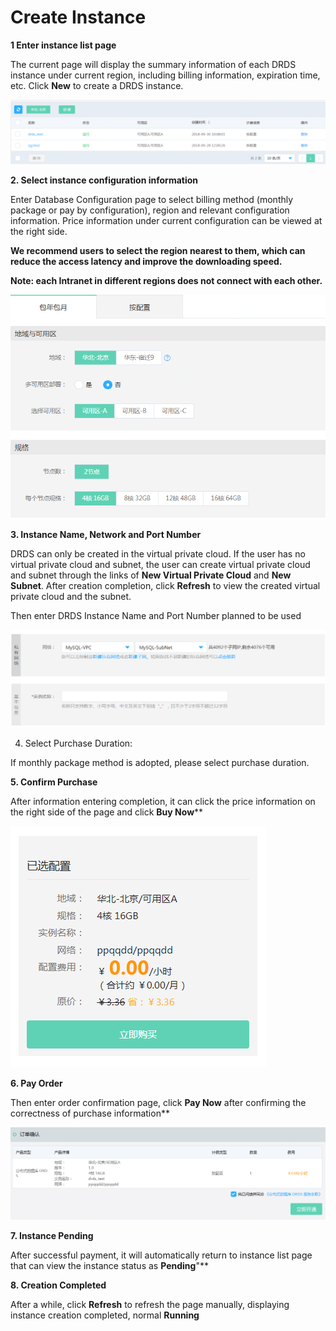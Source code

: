 # Create Instance

**1 Enter instance list page**

The current page will display the summary information of each DRDS instance under current region, including billing information, expiration time, etc. Click **New** to create a DRDS instance.

![Instance List](../../../../../image/DRDS/instance_list.png)

**2. Select instance configuration information**

Enter Database Configuration page to select billing method (monthly package or pay by configuration), region and relevant configuration information. Price information under current configuration can be viewed at the right side.

**We recommend users to select the region nearest to them, which can reduce the access latency and improve the downloading speed.**

**Note: each Intranet in different regions does not connect with each other.**

![实例配置1](../../../../../image/DRDS/create-instance-4.png)

**3. Instance Name, Network and Port Number**

DRDS can only be created in the virtual private cloud. If the user has no virtual private cloud and subnet, the user can create virtual private cloud and subnet through the links of **New Virtual Private Cloud** and **New Subnet**. After creation completion, click **Refresh** to view the created virtual private cloud and the subnet.

Then enter DRDS Instance Name and Port Number planned to be used

![实例配置2](../../../../../image/DRDS/create-instance.png)

4. Select Purchase Duration:

If monthly package method is adopted, please select purchase duration.

**5. Confirm Purchase**

After information entering completion, it can click the price information on the right side of the page and click **Buy Now****

![Confirm purchase](../../../../../image/DRDS/create-instance-2.png)

**6. Pay Order**

Then enter order confirmation page, click **Pay Now** after confirming the correctness of purchase information**

![Pay order](../../../../../image/DRDS/create-instance-3.png)

**7. Instance Pending**

After successful payment, it will automatically return to instance list page that can view the instance status as **Pending**"**

**8. Creation Completed**

After a while, click **Refresh** to refresh the page manually, displaying instance creation completed, normal **Running**
